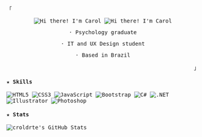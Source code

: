 <samp>

  <p align="left">「</p>
  <div align="center">
    <img src="https://readme-typing-svg.demolab.com?font=Consolas&weight=700&size=18&duration=2000&pause=500&color=1f2328&lines=Hi+there!;I'm+Carol#gh-light-mode-only" alt="Hi there! I'm Carol">
    <img src="https://readme-typing-svg.demolab.com?font=Consolas&weight=700&size=18&duration=2000&pause=500&color=f0f6fc&lines=Hi+there!;I'm+Carol#gh-dark-mode-only" alt="Hi there! I'm Carol">
    <p>· Psychology graduate</p>
    <p>· IT and UX Design student</p>
    <p>· Based in Brazil</p>
  </div>
  <p align="right">」</p>

  <h4>★ Skills</h4>

  ![HTML5](https://img.shields.io/badge/html5-black.svg?style=for-the-badge&logo=html5&logoColor=AF96F1) ![CSS3](https://img.shields.io/badge/css3-black.svg?style=for-the-badge&logo=css3&logoColor=AF96F1) ![JavaScript](https://img.shields.io/badge/javascript-black.svg?style=for-the-badge&logo=javascript&logoColor=AF96F1) ![Bootstrap](https://img.shields.io/badge/bootstrap-black.svg?style=for-the-badge&logo=bootstrap&logoColor=AF96F1) ![C#](https://img.shields.io/badge/c%23-black.svg?style=for-the-badge&logo=csharp&logoColor=AF96F1) ![.NET](https://img.shields.io/badge/.NET-black?style=for-the-badge&logo=.net&logoColor=AF96F1) ![Illustrator](https://img.shields.io/badge/illustrator-black.svg?style=for-the-badge&logo=adobe%20illustrator&logoColor=AF96F1) ![Photoshop](https://img.shields.io/badge/photoshop-black.svg?style=for-the-badge&logo=adobe%20photoshop&logoColor=AF96F1)

  <h4>★ Stats</h4>

  ![croldrte's GitHub Stats](https://pixel-profile.vercel.app/api/github-stats?username=croldrte&screen_effect=true&dithering=true&theme=fuji)

</samp>
